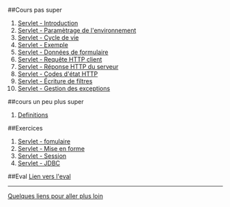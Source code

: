 ##Cours pas super

1. [Servlet - Introduction](chapitre1.html)
2. [Servlet - Paramètrage de l'environnement](chapitre2.html)
3. [Servlet - Cycle de vie](chapitre3.html)
4. [Servlet - Exemple](chapitre4.html)
5. [Servlet - Données de formulaire](chapitre5.html)
6. [Servlet - Requête HTTP client](chapitre6.html)
7. [Servlet - Réponse HTTP du serveur](chapitre7.html)
8. [Servlet - Codes d'état HTTP](chapitre8.html)
9. [Servlet - Écriture de filtres](chapitre9.html)
10. [Servlet - Gestion des exceptions](chapitre10.html)


##cours un peu plus super
1. [Definitions](cours1.html)


##Exercices

1. [Servlet - fomulaire](exercice1.html)
2. [Servlet - Mise en forme](exercice2.html)
3. [Servlet - Session](exercice3.html)
4. [Servlet - JDBC](exercice4.html)


<div style="display:none">
2. Servlet - token
3. Servlet - Jquery
4. Servlet - 
</div>

##Eval
[Lien vers l'eval](https://docs.google.com/forms/d/1FkCNu2oINRw9GUbEBq3U23pXMlp-WZ9mR4-4cvZLU8A/prefill)
___
[Quelques liens pour aller plus loin](annexes.html)

